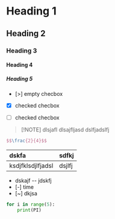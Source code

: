 # Heading 1

## Heading 2

### Heading 3

#### Heading 4

##### Heading 5

- [>] empty checbox
- [x] checked checbox
- [ ] checked checbox


> [!NOTE] dlsjafl
> dlsajfljasd
> dslfjadslfj 

```latex
$$\frac{2}{4}$$
```

| dskfa | sdfkj |
| :---- | :---- | 
| ksdjfklsdjlfjadsl | dsjlfj |

- dskajf
 -- jdskfj
 - [-] time
- [~] dkjsa

```python
for i in range(5):
    print(PI)
```


